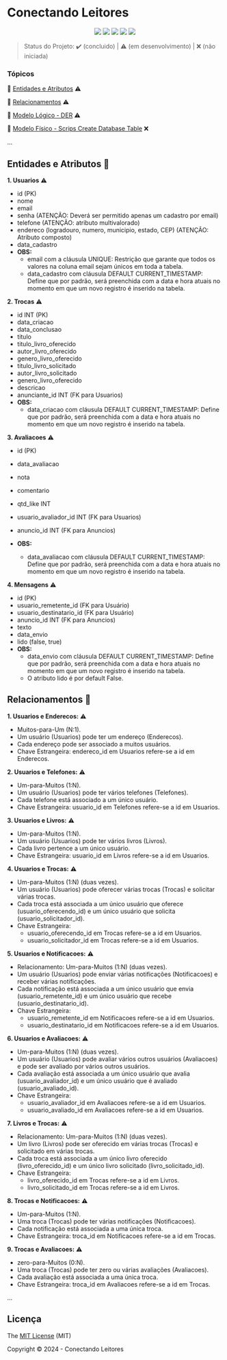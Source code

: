 <h1>Conectando Leitores</h1> 

<p align="center">
  <img src="http://img.shields.io/static/v1?label=Draw.io&message=24.6.4&color=f08705&style=for-the-badge&logo=diagramsdotnet"/>
  <img src="http://img.shields.io/static/v1?label=Workbench MySQL&message=8.0.38&color=4479a1&style=for-the-badge&logo=mysql&logoColor=f5f5f5"/>
  <img src="http://img.shields.io/static/v1?label=PostgreSQL&message=16&color=4169e1&style=for-the-badge&logo=postgresql&logoColor=f5f5f5"/>
  <img src="http://img.shields.io/static/v1?label=STATUS&message=EM%20DESENVOLVIMENTO&color=yellow&style=for-the-badge"/>
  <img src="http://img.shields.io/static/v1?label=License&message=MIT&color=green&style=for-the-badge"/>
</p>

> Status do Projeto: :heavy_check_mark: (concluido) | :warning: (em desenvolvimento) | :x: (não iniciada)

### Tópicos 

:small_blue_diamond: [Entidades e Atributos](#entidades-e-atributos-file_folder) :warning:

:small_blue_diamond: [Relacionamentos](#relacionamentos-handshake) :warning:

:small_blue_diamond: [Modelo Lógico - DER](modelo_logico_der) :warning:

:small_blue_diamond: [Modelo Físico - Scrips Create Database Table](scripts_database_table) :x:

... 

## Entidades e Atributos :file_folder:

<p align="justify">

**1. Usuarios** :warning:
  - id (PK)
  - nome
  - email
  - senha (ATENÇÃO: Deverá ser permitido apenas um cadastro por email)
  - telefone (ATENÇÃO: atributo multivalorado)
  - endereco (logradouro, numero, municipio, estado, CEP) (ATENÇÃO: Atributo composto)
  - data_cadastro
  - **OBS:**
    - email com a cláusula UNIQUE: Restrição que garante que todos os valores na coluna email sejam únicos em toda a tabela.
    - data_cadastro com cláusula DEFAULT CURRENT_TIMESTAMP: Define que por padrão, será preenchida com a data e hora atuais no momento
    em que um novo registro é inserido na tabela.

**2. Trocas** :warning:
  - id INT (PK)
  - data_criacao 
  - data_conclusao 
  - titulo 
  - titulo_livro_oferecido
  - autor_livro_oferecido 
  - genero_livro_oferecido 
  - titulo_livro_solicitado 
  - autor_livro_solicitado 
  - genero_livro_oferecido 
  - descricao 
  - anunciante_id INT (FK para Usuarios)
  - **OBS:**
    - data_criacao com cláusula DEFAULT CURRENT_TIMESTAMP: Define que por padrão, será preenchida com a data e hora atuais no momento
    em que um novo registro é inserido na tabela.
   

**3. Avaliacoes** :warning:
  - id (PK)
  - data_avaliacao
  - nota
  - comentario
  - qtd_like INT
  - usuario_avaliador_id INT (FK para Usuarios)
  - anuncio_id INT (FK para Anuncios)
  
  - **OBS:**
    - data_avaliacao com cláusula DEFAULT CURRENT_TIMESTAMP: Define que por padrão, será preenchida com a data e hora atuais no momento
    em que um novo registro é inserido na tabela.

**4. Mensagens** :warning:
  - id (PK)
  - usuario_remetente_id (FK para Usuário)
  - usuario_destinatario_id (FK para Usuário)
  - anuncio_id INT (FK para Anuncios)
  - texto
  - data_envio
  - lido (false, true)
  - **OBS:**
    - data_envio com cláusula DEFAULT CURRENT_TIMESTAMP: Define que por padrão, será preenchida com a data e hora atuais no momento
    em que um novo registro é inserido na tabela.
    - O atributo lido é por default False.

</p>

## Relacionamentos :handshake:

**1. Usuarios e Enderecos:** :warning:
  - Muitos-para-Um (N:1).
  - Um usuário (Usuarios) pode ter um endereço (Enderecos).
  - Cada endereço pode ser associado a muitos usuários.
  - Chave Estrangeira: endereco_id em Usuarios refere-se a id em Enderecos.

**2. Usuarios e Telefones:** :warning:
 - Um-para-Muitos (1:N).
 - Um usuário (Usuarios) pode ter vários telefones (Telefones).
 - Cada telefone está associado a um único usuário.
 - Chave Estrangeira: usuario_id em Telefones refere-se a id em Usuarios.

**3. Usuarios e Livros:** :warning:
  - Um-para-Muitos (1:N).
  - Um usuário (Usuarios) pode ter vários livros (Livros).
  - Cada livro pertence a um único usuário.
  - Chave Estrangeira: usuario_id em Livros refere-se a id em Usuarios.

**4. Usuarios e Trocas:** :warning:
  - Um-para-Muitos (1:N) (duas vezes).
  - Um usuário (Usuarios) pode oferecer várias trocas (Trocas) e solicitar várias trocas.
  - Cada troca está associada a um único usuário que oferece (usuario_oferecendo_id) e um único usuário que solicita (usuario_solicitador_id).
  - Chave Estrangeira:
    - usuario_oferecendo_id em Trocas refere-se a id em Usuarios.
    - usuario_solicitador_id em Trocas refere-se a id em Usuarios.

**5. Usuarios e Notificacoes:** :warning:
  - Relacionamento: Um-para-Muitos (1:N) (duas vezes).
  - Um usuário (Usuarios) pode enviar várias notificações (Notificacoes) e receber várias notificações.
  - Cada notificação está associada a um único usuário que envia (usuario_remetente_id) e um único usuário que recebe (usuario_destinatario_id).
  - Chave Estrangeira:
    - usuario_remetente_id em Notificacoes refere-se a id em Usuarios.
    - usuario_destinatario_id em Notificacoes refere-se a id em Usuarios.

**6. Usuarios e Avaliacoes:** :warning:
  - Um-para-Muitos (1:N) (duas vezes).
  - Um usuário (Usuarios) pode avaliar vários outros usuários (Avaliacoes) e pode ser avaliado por vários outros usuários.
  - Cada avaliação está associada a um único usuário que avalia (usuario_avaliador_id) e um único usuário que é avaliado (usuario_avaliado_id).
  - Chave Estrangeira:
    - usuario_avaliador_id em Avaliacoes refere-se a id em Usuarios.
    - usuario_avaliado_id em Avaliacoes refere-se a id em Usuarios.
 
**7. Livros e Trocas:** :warning:
  - Relacionamento: Um-para-Muitos (1:N) (duas vezes).
  - Um livro (Livros) pode ser oferecido em várias trocas (Trocas) e solicitado em várias trocas.
  - Cada troca está associada a um único livro oferecido (livro_oferecido_id) e um único livro solicitado (livro_solicitado_id).
  - Chave Estrangeira:
    - livro_oferecido_id em Trocas refere-se a id em Livros.
    - livro_solicitado_id em Trocas refere-se a id em Livros.

**8. Trocas e Notificacoes:** :warning:
  - Um-para-Muitos (1:N).
  - Uma troca (Trocas) pode ter várias notificações (Notificacoes).
  - Cada notificação está associada a uma única troca.
  - Chave Estrangeira: troca_id em Notificacoes refere-se a id em Trocas.

**9. Trocas e Avaliacoes:** :warning:
  - zero-para-Muitos (0:N).
  - Uma troca (Trocas) pode ter zero ou várias avaliações (Avaliacoes).
  - Cada avaliação está associada a uma única troca.
  - Chave Estrangeira: troca_id em Avaliacoes refere-se a id em Trocas.
    
... 

## Licença 

The [MIT License]() (MIT)

Copyright :copyright: 2024 - Conectando Leitores
